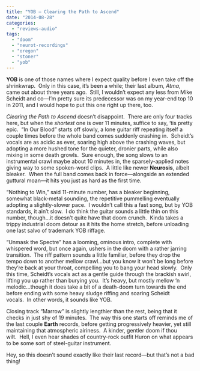 ```yaml
---
title: "YOB – Clearing the Path to Ascend"
date: "2014-08-28"
categories: 
  - "reviews-audio"
tags: 
  - "doom"
  - "neurot-recordings"
  - "oregon"
  - "stoner"
  - "yob"
---
```


**YOB** is one of those names where I expect quality before I even take off the shrinkwrap.  Only in this case, it’s been a while; their last album, _Atma_, came out about three years ago.  Still, I wouldn’t expect any less from Mike Scheidt and co—I’m pretty sure its predecessor was on my year-end top 10 in 2011, and I would hope to put this one right up there, too.

_Clearing the Path to Ascend_ doesn’t disappoint.  There are only four tracks here, but when the _shortest_ one is over 11 minutes, suffice to say, ‘tis pretty epic.  “In Our Blood” starts off slowly, a lone guitar riff repeating itself a couple times before the whole band comes suddenly crashing in.  Scheidt’s vocals are as acidic as ever, soaring high above the crashing waves, but adopting a more hushed tone for the quieter, dronier parts, while also mixing in some death growls.  Sure enough, the song slows to an instrumental crawl maybe about 10 minutes in, the sparsely-applied notes giving way to some spoken-word clips.  A little like newer **Neurosis**, albeit bleaker.  When the full band comes back in force—alongside an extended guttural moan—it hits you just as hard as the first time.

“Nothing to Win,” said 11-minute number, has a bleaker beginning, somewhat black-metal sounding, the repetitive pummelling eventually adopting a slightly-slower pace.  I wouldn’t call this a fast song, but by YOB standards, it ain’t slow.  I do think the guitar sounds a little thin on this number, though…it doesn’t quite have that doom crunch.  Kinda takes a trippy industrial doom detour as it hits the home stretch, before unloading one last salvo of trademark YOB riffage.

“Unmask the Spectre” has a looming, ominous intro, complete with whispered word, but once again, ushers in the doom with a rather jarring transition.  The riff pattern sounds a little familiar, before they drop the tempo down to another mellow crawl…but you know it won’t be long before they’re back at your throat, compelling you to bang your head slowly.  Only this time, Scheidt’s vocals act as a gentle guide through the brackish swirl, lifting you up rather than burying you.  It’s heavy, but mostly mellow ‘n melodic…though it does take a bit of a death-doom turn towards the end before ending with some heavy sludge riffing and soaring Scheidt vocals.  In other words, it sounds like YOB.

Closing track “Marrow” is slightly lengthier than the rest, being that it checks in just shy of 19 minutes.  The way this one starts off reminds me of the last couple **Earth** records, before getting progressively heavier, yet still maintaining that atmospheric airiness.  A kinder, gentler doom if thou wilt.  Hell, I even hear shades of country-rock outfit Huron on what appears to be some sort of steel-guitar instrument.

Hey, so this doesn’t sound exactly like their last record—but that’s not a bad thing!
